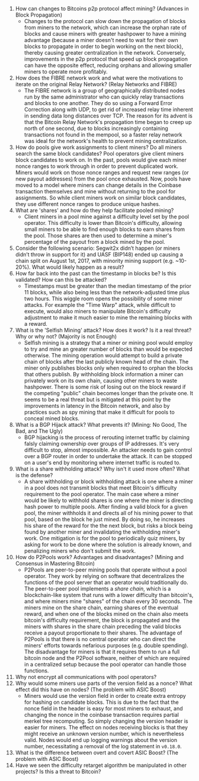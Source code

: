 1. How can changes to Bitcoins p2p protocol affect mining? (Advances in Block Propagation)
    * Changes to the protocol can slow down the propagation of blocks from miners to the network, which can increase the orphan rate of blocks and cause miners with greater hashpower to have a mining advantage (because a miner doesn't need to wait for their own blocks to propagate in order to begin working on the next block), thereby causing greater centralization in the network. Conversely, improvements in the p2p protocol that speed up block propagation can have the opposite effect, reducing orphans and allowing smaller miners to operate more profitably.
1. How does the FIBRE network work and what were the motivations to iterate on the original Relay Network? (Relay Networks and FIBRE)
    * The FIBRE network is a group of geographically distributed nodes run by the same administrator who can quickly relay transactions and blocks to one another. They do so using a Forward Error Correction along with UDP, to get rid of increased relay time inherent in sending data long distances over TCP. The reason for its advent is that the Bitcoin Relay Network's propagation time began to creep up north of one second, due to blocks increasingly containing transactions not found in the mempool, so a faster relay network was ideal for the network's health to prevent mining centralization.
1. How do pools give work assignments to client miners? Do all miners search the same block candidates?
Pool operators give client miners block candidates to work on. In the past, pools would give each miner nonce ranges to work through in order to prevent duplicated work. Miners would work on those nonce ranges and request new ranges (or new payout addresses) from the pool once exhausted. Now, pools have moved to a model where miners can change details in the Coinbase transaction themselves and mine without returning to the pool for assignments. So while client miners work on similar block candidates, they use different nonce ranges to produce unique hashes.
1. What are 'shares' and how do they help facilitate pooled mining?
    * Client miners in a pool mine against a difficulty level set by the pool operator. This difficulty is lower than Bitcoin's difficulty, allowing small miners to be able to find enough blocks to earn shares from the pool. Those shares are then used to determine a miner's percentage of the payout from a block mined by the pool.
1. Consider the following scenario: Segwit2x didn’t happen (or miners didn’t throw in support for it) and UASF (BIP148) ended up causing a chain split on August 1st, 2017, with minority mining support (e.g. ~10-20%). What would likely happen as a result?
1. How far back into the past can the timestamp in blocks be? Is this validated? How can this be attacked?
    * Timestamps must be greater than the median timestamp of the prior 11 blocks, while also being less than the network-adjusted time plus two hours. This wiggle room opens the possibility of some miner attacks. For example the "Time Warp" attack, while difficult to execute, would also miners to manipulate Bitcoin's difficulty adjustment to make it much easier to mine the remaining blocks with a reward.
1. What is the 'Selfish Mining' attack? How does it work? Is it a real threat? Why or why not? (Majority is not Enough)
    * Selfish mining is a strategy that a miner or mining pool would employ to try and mine an greater number of blocks than would be expected otherwise. The mining operation would attempt to build a private chain of blocks after the last publicly known head of the chain. The miner only publishes blocks only when required to orphan the blocks that others publish. By withholding block information a miner can privately work on its own chain, causing other miners to waste hashpower. There is some risk of losing out on the block reward if the competing "public" chain becomes longer than the private one. It seems to be a real threat but is mitigated at this point by the improvements in latency in the Bitcoin network, and also by practices such as spy mining that make it difficult for pools to conceal mined blocks.
1. What is a BGP Hijack attack? What prevents it? (Mining: No Good, The Bad, and The Ugly)
    * BGP hijacking is the process of rerouting internet traffic by claiming falsly claiming ownership over groups of IP addresses. It's very difficult to stop, almost impossible. An attacker needs to gain control over a BGP router in order to undertake the attack. It can be stopped on a user's end by monitoring where internet traffic is routed to.
1. What is a share withholding attack? Why isn't it used more often? What is the defense?
    * A share withholding or block withholding attack is one where a miner in a pool does not transmit blocks that meet Bitcoin's difficulty requirement to the pool operator. The main case where a miner would be likely to withhold shares is one where the miner is directing hash power to multiple pools. After finding a valid block for a given pool, the miner withholds it and directs all of his mining power to that pool, based on the block he just mined. By doing so, he increases his share of the reward for the the next block, but risks a block being found by another miner and invalidating the withholding miner's work. One mitigation is for the pool to periodically quiz miners, by asking for work to be done where the solution is already known, and penalizing miners who don't submit the work.
1. How do P2Pools work? Advantages and disadvantages? (Mining and Consensus in Mastering Bitcoin)
    * P2Pools are peer-to-peer mining pools that operate without a pool operator. They work by relying on software that decentralizes the functions of the pool server that an operator would traditionally do. The peer-to-peer pool implements a *share chain*, which is a blockchain-like system that runs with a lower difficulty than bitcoin's, and where miners mine "shares" of the chain every 30 seconds. The miners mine on the share chain, earning shares of the eventual reward, and when one of the blocks mined on the chain also meets bitcoin's difficulty requirement, the block is propagated and the miners with shares in the share chain preceding the valid blocks receive a payout proportionate to their shares. The advantage of P2Pools is that there is no central operator who can direct the miners' efforts towards nefarious purposes (e.g. double spending). The disadvantage for miners is that it requires them to run a full bitcoin node and the P2Pool software, neither of which are required in a centralized setup because the pool operator can handle those functions.
1. Why not encrypt all communications with pool operators?
1. Why would some miners use parts of the version field as a nonce? What effect did this have on nodes? (The problem with ASIC Boost)
    * Miners would use the version field in order to create extra entropy for hashing on candidate blocks. This is due to the fact that the nonce field in the header is easy for most miners to exhaust, and changing the nonce in the coinbase transaction requires partial merkel tree recomputing. So simply changing the version header is easier for miners. The effect on nodes receiving blocks is that they might receive an unknown version number, which is nevertheless valid. Nodes would end up logging warnings about the version number, necessitating a removal of the log statement in `v0.18.0`.
1. What is the difference between overt and covert ASIC Boost? (The problem with ASIC Boost)
1. Have we seen the difficulty retarget algorithm be manipulated in other projects? Is this a threat to Bitcoin?